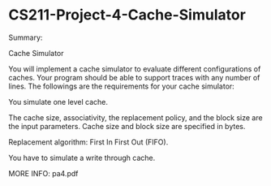 # CS211-Project-4-Cache-Simulator

Summary:

Cache Simulator

You will implement a cache simulator to evaluate different configurations of caches. Your program should be able to support traces with any number of lines. The followings are the requirements for your cache simulator:

You simulate one level cache.

The cache size, associativity, the replacement policy, and the block size are the input parameters. Cache size and block size are specified in bytes.

Replacement algorithm: First In First Out (FIFO).

You have to simulate a write through cache.

MORE INFO: pa4.pdf
